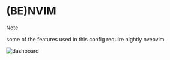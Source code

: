 # (BE)NVIM

> [!NOTE] 
> some of the features used in this config require nightly nveovim


![dashboard](https://github.com/benjaminjellis/benvim/blob/main/assets/dashboard.png?raw=true)

